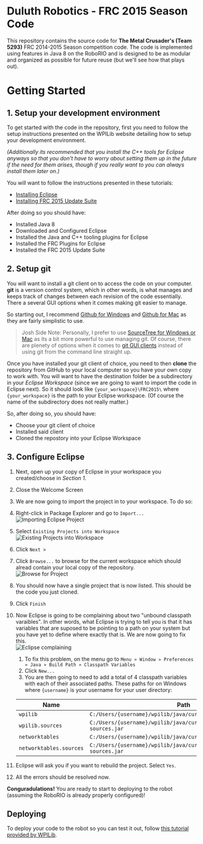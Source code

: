 # Duluth Robotics - FRC 2015 Season Code

This repository contains the source code for **The Metal Crusader's (Team 5293)** FRC 2014-2015 Season competition code. The code is implemented using features in Java 8 on the RoboRIO and is designed to be as modular and organized as possible for future reuse (but we'll see how that plays out).

# Getting Started

## 1. Setup your development environment
To get started with the code in the repository, first you need to follow the setup instructions presented on the WPILib website detailing how to setup your development environment.

*(Additionally its recommended that you install the C++ tools for Eclipse anyways so that you don't have to worry about setting them up in the future if the need for them arises, though if you really want to you can always install them later on.)*

You will want to follow the instructions presented in these tutorials:
 * [Installing Eclipse](https://wpilib.screenstepslive.com/s/4485/m/13809/l/145002-installing-eclipse-c-java)
 * [Installing FRC 2015 Update Suite](https://wpilib.screenstepslive.com/s/4485/m/13809/l/144150-installing-the-frc-2015-update-suite-all-languages)

After doing so you should have:
 * Installed Java 8
 * Downloaded and Configured Eclipse
 * Installed the Java and C++ tooling plugins for Eclipse
 * Installed the FRC Plugins for Eclipse
 * Installed the FRC 2015 Update Suite

## 2. Setup git

You will want to install a git client on to access the code on your computer. **git** is a version control system, which in other words, is what manages and keeps track of changes between each revision of the code essentially. There a several GUI options when it comes making git easier to manage.

So starting out, I recommend [Github for Windows](https://windows.github.com/) and [Github for Mac](https://mac.github.com/) as they are fairly simplistic to use.

> Josh Side Note: Personally, I prefer to use [SourceTree for Windows or Mac](http://www.sourcetreeapp.com/) as its a bit more powerful to use managing git. Of course, there are plenety of options when it comes to [git GUI clients](http://git-scm.com/downloads/guis) instead of using git from the command line straight up.

Once you have installed your git client of choice, you need to then **clone** the repository from GitHub to your local computer so you have your own copy to work with. You will want to have the destination folder be a subdirectory in your *Eclipse Workspace* (since we are going to want to import the code in Eclipse next). So it should look like `{your_workspace}\FRC2015\` where `{your_workspace}` is the path to your Eclipse workspace. (Of course the name of the subdirectory does not really matter.)

So, after doing so, you should have:
 * Choose your git client of choice
 * Installed said client
 * Cloned the repostory into your Eclipse Workspace

## 3. Configure Eclipse
 1. Next, open up your copy of Eclipse in your workspace you created/choose in *Section 1*.
 2. Close the Welcome Screen
 3. We are now going to import the project in to your workspace. To do so:
 4. Right-click in Package Explorer and go to `Import...`  
    ![Importing Eclipse Project](https://i.imgur.com/qZ6gUBw.png)
 5. Select `Existing Projects into Workspace`
    ![Existing Projects into Workspace](http://imgur.com/lhVneBb.png)
 6. Click `Next >`
 7. Click `Browse...` to browse for the current workspace which should alread contain your local copy of the repository.  
    ![Browse for Project](http://i.imgur.com/ChFAwBe.png)
 8. You should now have a single project that is now listed. This should be the code you just cloned.
 9. Click `Finish`
 10. Now Eclipse is going to be complaining about two "unbound classpath varaibles". In other words, what Eclipse is trying to tell you is that it has variables that are suposed to be pointing to a path on your system but you have yet to define where exactly that is. We are now going to fix this.  
    ![Eclipse complaining](http://i.imgur.com/iZx3oh6.png)  
      1. To fix this problem, on the menu go to `Menu » Window » Preferences » Java » Build Path » Classpath Variables`
      2. Click `New...`
      3. You are then going to need to add a total of 4 classpath variables with each of their associated paths. These paths for on Windows where `{username}` is your username for your user directory:  
        
      | Name          | Path          |
      | ------------- | ------------- |
      | `wpilib`      | `C:/Users/{username}/wpilib/java/current/lib/WPILib.jar` |
      | `wpilib.sources` | `C:/Users/{username}/wpilib/java/current/lib/WPILib-sources.jar` |
      | `networktables` | `C:/Users/{username}/wpilib/java/current/lib/NetworkTables.jar` |
      | `networktables.sources` | `C:/Users/{username}/wpilib/java/current/lib/NetworkTables-sources.jar` |
 11. Eclipse will ask you if you want to rebuild the project. Select `Yes`.
 12. All the errors should be resolved now.
 
**Conguradulations!** You are ready to start to deploying to the robot (assuming the RoboRIO is already properly configured)!

## Deploying

To deploy your code to the robot so you can test it out, follow [this tutorial provided by WPILib](https://wpilib.screenstepslive.com/s/4485/m/13809/l/242586-building-and-downloading-a-robot-project-to-the-roborio).
